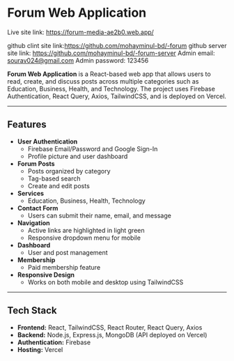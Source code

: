 # Forum Web Application

Live site link: https://forum-media-ae2b0.web.app/

github clint site link:https://github.com/mohayminul-bd/-forum
github server site link: https://github.com/mohayminul-bd/-forum-server
Admin email: sourav024@gmail.com
Admin password: 123456

**Forum Web Application** is a React-based web app that allows users to read, create, and discuss posts across multiple categories such as Education, Business, Health, and Technology. The project uses Firebase Authentication, React Query, Axios, TailwindCSS, and is deployed on Vercel.

---

## Features

- **User Authentication**
  - Firebase Email/Password and Google Sign-In
  - Profile picture and user dashboard
- **Forum Posts**
  - Posts organized by category
  - Tag-based search
  - Create and edit posts
- **Services**
  - Education, Business, Health, Technology
- **Contact Form**
  - Users can submit their name, email, and message
- **Navigation**
  - Active links are highlighted in light green
  - Responsive dropdown menu for mobile
- **Dashboard**
  - User and post management
- **Membership**
  - Paid membership feature
- **Responsive Design**
  - Works on both mobile and desktop using TailwindCSS

---

## Tech Stack

- **Frontend:** React, TailwindCSS, React Router, React Query, Axios
- **Backend:** Node.js, Express.js, MongoDB (API deployed on Vercel)
- **Authentication:** Firebase
- **Hosting:** Vercel
